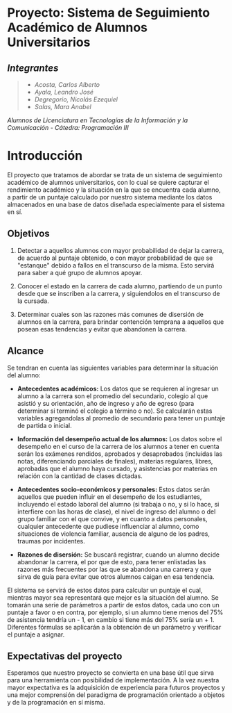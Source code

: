 Proyecto: Sistema de Seguimiento Académico de Alumnos Universitarios
========================================================================

## _Integrantes_

> * _Acosta, Carlos Alberto_
> * _Ayala, Leandro José_
> * _Degregorio, Nicolás Ezequiel_
> * _Salas, Mara Anabel_     

_Alumnos de Licenciatura en Tecnologías de la Información y la Comunicación - Cátedra: Programación III_       


# Introducción

El proyecto que tratamos de abordar se trata de un sistema de seguimiento académico de alumnos universitarios, con lo cual se quiere capturar el rendimiento académico y la situación en la que se encuentra cada alumno, a partir de un puntaje calculado por nuestro sistema mediante los datos almacenados en una base de datos diseñada especialmente para el sistema en sí.

## Objetivos

1. Detectar a aquellos alumnos con mayor probabilidad de dejar la carrera, de acuerdo al puntaje obtenido, o con mayor probabilidad de que se "estanque" debido a fallos en el transcurso de la misma. Esto servirá para saber a qué grupo de alumnos apoyar.     

2. Conocer el estado en la carrera de cada alumno, partiendo de un punto desde que se inscriben a la carrera, y siguiendolos en el transcurso de la cursada.     

3. Determinar cuales son las razones más comunes de disersión de alumnos en la carrera, para brindar contención temprana a aquellos que posean esas tendencias y evitar que abandonen la carrera.

## Alcance

Se tendran en cuenta las siguientes variables para determinar la situación del alumno:       

* __Antecedentes académicos:__ Los datos que se requieren al ingresar un alumno a la carrera son el promedio del secundario, colegio al que asistió y su orientación, año de ingreso y año de egreso (para determinar si terminó el colegio a término o no). Se calcularán estas variables agregandolas al promedio de secundario para tener un puntaje de partida o inicial.

* __Información del desempeño actual de los alumnos:__ Los datos sobre el desempeño en el curso de la carrera de los alumnos a tener en cuenta serán los exámenes rendidos, aprobados y desaprobados (incluidas las notas, diferenciando parciales de finales), materias regulares, libres, aprobadas que el alumno haya cursado, y asistencias por materias en relación con la cantidad de clases dictadas.

* __Antecedentes socio-económicos y personales:__ Estos datos serán aquellos que pueden influir en el desempeño de los estudiantes, incluyendo el estado laboral del alumno (si trabaja o no, y si lo hace, si interfiere con las horas de clase), el nivel de ingreso del alumno o del grupo familiar con el que convive, y en cuanto a datos personales, cualquier antecedente que pudiese influenciar al alumno, como situaciones de violencia familiar, ausencia de alguno de los padres, traumas por incidentes.

* __Razones de disersión:__ Se buscará registrar, cuando un alumno decide abandonar la carrera, el por que de esto, para tener enlistadas las razones más frecuentes por las que se abandona una carrera y que sirva de guía para evitar que otros alumnos caigan en esa tendencia.

El sistema se servirá de estos datos para calcular un puntaje el cual, mientras mayor sea representará que mejor es la situación del alumno. Se tomarán una serie de parámetros a partir de estos datos, cada uno con un puntaje a favor o en contra, por ejemplo, si un alumno tiene menos del 75% de asistencia tendría un - 1, en cambio si tiene más del 75% sería un + 1. Diferentes fórmulas se aplicarán a la obtención de un parámetro y verificar el puntaje a asignar.



## Expectativas del proyecto

Esperamos que nuestro proyecto se convierta en una base útil que sirva para una herramienta con posibilidad de implementación. A la vez nuestra mayor expectativa es la adquisición de experiencia para futuros proyectos y una mejor comprensión del paradigma de programación orientado a objetos y de la programación en sí misma.

